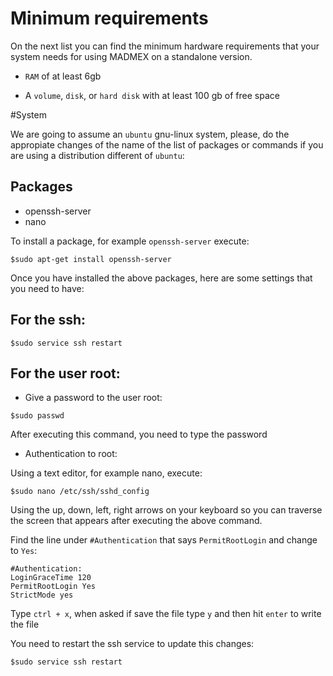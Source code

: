 # Minimum requirements

On the next list you can find the minimum hardware requirements that your system needs for using MADMEX on a standalone version. 

* `RAM` of at least 6gb

* A `volume`, `disk`, or `hard disk` with at least 100 gb of free space

#System

We are going to assume an `ubuntu` gnu-linux system, please, do the appropiate changes of the name of the list of packages or commands if you are using a distribution different of `ubuntu`:

## Packages

* openssh-server
* nano

To install a package, for example `openssh-server` execute:

```
$sudo apt-get install openssh-server
```

Once you have installed the above packages, here are some settings that you need to have:

## For the ssh:

```
$sudo service ssh restart
```

## For the user root:

* Give a password to the user root:

```
$sudo passwd
```
After executing this command, you need to type the password

* Authentication to root:

Using a text editor, for example nano, execute:

```
$sudo nano /etc/ssh/sshd_config
```

Using the up, down, left, right arrows on your keyboard so you can traverse the screen that appears after executing the above command.

Find the line under `#Authentication` that says `PermitRootLogin` and change to `Yes`:

```
#Authentication:
LoginGraceTime 120
PermitRootLogin Yes
StrictMode yes
```
Type `ctrl + x`, when asked if save the file type `y` and then hit `enter` to write the file

You need to restart the ssh service to update this changes:

```
$sudo service ssh restart
```


